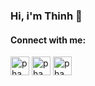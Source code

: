 ### Hi, i'm Thinh 👋

<h4 align="left">Connect with me:</h4>

<a href="https://twitter.com/thinh7174" target="blank"><img align="center" src="https://cdn-icons.flaticon.com/png/512/3536/premium/3536424.png?token=exp=1634440842~hmac=8b2e53ac36bbb021e9359c73e29eda2b" alt="phamthinh" height="30" width="30" /></a>
<a href="https://www.linkedin.com/in/phamthinh127" target="blank"><img align="center" src="https://cdn-icons.flaticon.com/png/512/3536/premium/3536505.png?token=exp=1634440942~hmac=6939b667fbde90bf85331a132712de75" alt="phamthinh" height="30" width="30" /></a>
<a href="https://www.facebook.com/thinhit127" target="blank"><img align="center" src="https://cdn-icons-png.flaticon.com/512/174/174848.png" alt="phamthinh" height="30" width="30" /></a>
